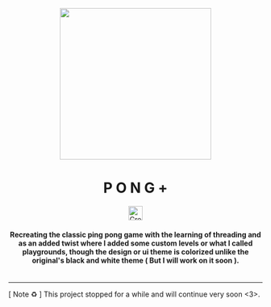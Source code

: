 <a id="readme-top"></a>

<div align="center">
<img height=300px src="https://github.com/user-attachments/assets/ae269f89-e197-44d3-84a6-bae311a016fc" align="center">
</div>
    
<h1></h1>
<h1 align="center"> P O N G + </h1>

<div align="center">

<img height=28px src="https://github.com/user-attachments/assets/1f43639c-dd76-49db-8916-5d61391461b4" alt="Created on Python Badge" align="center">

<h4> Recreating the classic ping pong game with the learning of threading and as an added twist where I added some custom levels or what I called playgrounds, though the design or ui theme is colorized unlike the original's black and white theme ( But I will work on it soon ).  
<br> 
<br> 

</h4>

</div>

<hr>
[ Note ♻️ ] This project stopped for a while and will continue very soon <3>.

